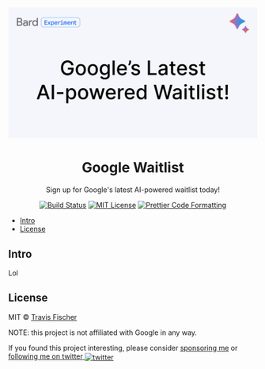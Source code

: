 <a href="https://google-waitlist.vercel.app">
  <img alt="Google Bard Waitlist" src="/public/social.jpg">
</a>

<h1 align="center">Google Waitlist</h1>

<p align="center">
  Sign up for Google's latest AI-powered waitlist today!
</p>

<p align="center">
  <a href="https://github.com/transitive-bullshit/google-waitlist/actions/workflows/test.yml"><img alt="Build Status" src="https://github.com/transitive-bullshit/google-waitlist/actions/workflows/test.yml/badge.svg" /></a>
  <a href="https://github.com/transitive-bullshit/google-waitlist/blob/main/license"><img alt="MIT License" src="https://img.shields.io/badge/license-MIT-blue" /></a>
  <a href="https://prettier.io"><img alt="Prettier Code Formatting" src="https://img.shields.io/badge/code_style-prettier-brightgreen.svg" /></a>
</p>

- [Intro](#intro)
- [License](#license)

## Intro

Lol

## License

MIT © [Travis Fischer](https://transitivebullsh.it)

NOTE: this project is not affiliated with Google in any way.

If you found this project interesting, please consider [sponsoring me](https://github.com/sponsors/transitive-bullshit) or <a href="https://twitter.com/transitive_bs">following me on twitter <img src="https://storage.googleapis.com/saasify-assets/twitter-logo.svg" alt="twitter" height="24px" align="center"></a>

